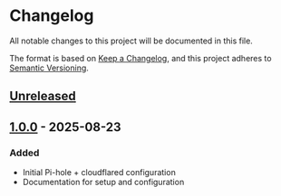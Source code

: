# Changelog

All notable changes to this project will be documented in this file.

The format is based on [Keep a Changelog](https://keepachangelog.com/en/1.1.0/),
and this project adheres to [Semantic Versioning](https://semver.org/spec/v2.0.0.html).

## [Unreleased]

## [1.0.0] - 2025-08-23

### Added

- Initial Pi-hole + cloudflared configuration
- Documentation for setup and configuration

[unreleased]: https://github.com/kaczmar2/pihole-cloudflared/compare/v1.0.0...HEAD
[1.0.0]: https://github.com/kaczmar2/pihole-cloudflared/releases/tag/v1.0.0
